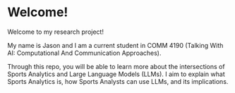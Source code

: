 # Welcome! 
Welcome to my research project! 

My name is Jason and I am a current student in COMM 4190 (Talking With AI: Computational And Communication Approaches).

Through this repo, you will be able to learn more about the intersections of Sports Analytics and Large Language Models (LLMs). I aim to explain what Sports Analytics is, how Sports Analysts can use LLMs, and its implications. 